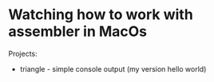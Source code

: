 Watching how to work with assembler in MacOs
======
Projects:
- triangle - simple console output (my version hello world)
